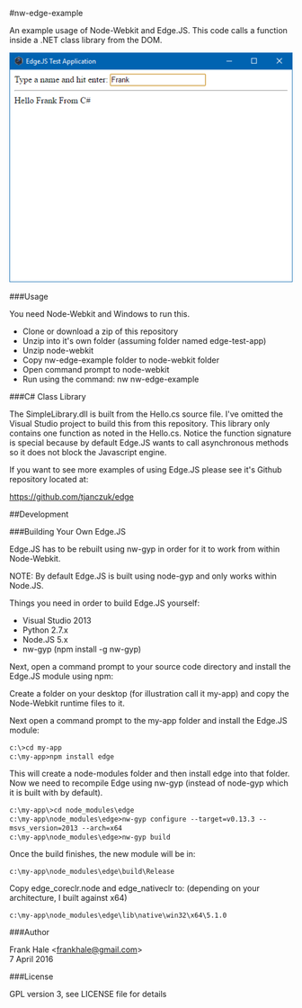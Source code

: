 #nw-edge-example

An example usage of Node-Webkit and Edge.JS. This code calls a function inside
a .NET class library from the DOM. 

<img src="https://github.com/frankhale/nw-edge-example/blob/master/edge-test.png?raw=true" alt="screenshot"/>

###Usage

You need Node-Webkit and Windows to run this.

- Clone or download a zip of this repository
- Unzip into it's own folder (assuming folder named edge-test-app)
- Unzip node-webkit
- Copy nw-edge-example folder to node-webkit folder
- Open command prompt to node-webkit
- Run using the command: nw nw-edge-example

###C# Class Library

The SimpleLibrary.dll is built from the Hello.cs source file. I've omitted the
Visual Studio project to build this from this repository. This library only
contains one function as noted in the Hello.cs. Notice the function signature
is special because by default Edge.JS wants to call asynchronous methods so it
does not block the Javascript engine.

If you want to see more examples of using Edge.JS please see it's Github
repository located at:

https://github.com/tjanczuk/edge

##Development

###Building Your Own Edge.JS

Edge.JS has to be rebuilt using nw-gyp in order for it to work from within
Node-Webkit.

NOTE: By default Edge.JS is built using node-gyp and only works within Node.JS.

Things you need in order to build Edge.JS yourself:

- Visual Studio 2013
- Python 2.7.x
- Node.JS 5.x
- nw-gyp (npm install -g nw-gyp)

Next, open a command prompt to your source code directory and install the
Edge.JS module using npm:

Create a folder on your desktop (for illustration call it my-app) and copy the
Node-Webkit runtime files to it.

Next open a command prompt to the my-app folder and install the Edge.JS module:

```
c:\>cd my-app
c:\my-app>npm install edge
```

This will create a node-modules folder and then install edge into that folder.
Now we need to recompile Edge using nw-gyp (instead of node-gyp which it is
built with by default).

```
c:\my-app\>cd node_modules\edge
c:\my-app\node_modules\edge>nw-gyp configure --target=v0.13.3 --msvs_version=2013 --arch=x64
c:\my-app\node_modules\edge>nw-gyp build
```

Once the build finishes, the new module will be in:

```
c:\my-app\node_modules\edge\build\Release
```

Copy edge_coreclr.node and edge_nativeclr to: (depending on your architecture, I built against x64)

```
c:\my-app\node_modules\edge\lib\native\win32\x64\5.1.0
```

###Author

Frank Hale &lt;frankhale@gmail.com&gt;  
7 April 2016

###License

GPL version 3, see LICENSE file for details
